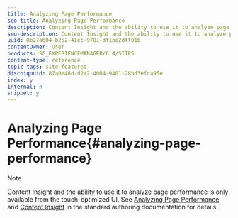 ```yaml
---
title: Analyzing Page Performance
seo-title: Analyzing Page Performance
description: Content Insight and the ability to use it to analyze page performance is only available from the touch-optimized UI.
seo-description: Content Insight and the ability to use it to analyze page performance is only available from the touch-optimized UI.
uuid: 8b27a604-b252-41ec-9781-3f1be2dff01b
contentOwner: User
products: SG_EXPERIENCEMANAGER/6.4/SITES
content-type: reference
topic-tags: site-features
discoiquuid: 87a0e46d-d2a2-4004-9401-28bd3efca95e
index: y
internal: n
snippet: y
---
```


# Analyzing Page Performance{#analyzing-page-performance}

>[!NOTE]
>
>Content Insight and the ability to use it to analyze page performance is only available from the touch-optimized UI. See [Analyzing Page Performance](../../../sites/authoring/using/ci-analyze.md) and [Content Insight](../../../sites/authoring/using/content-insights.md) in the standard authoring documentation for details.

